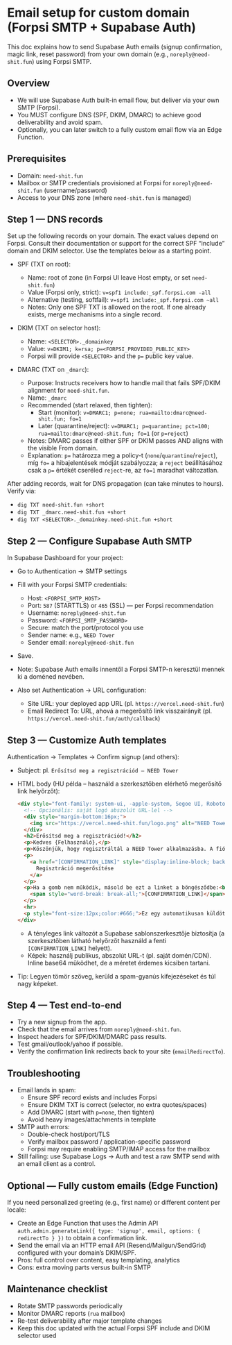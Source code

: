 # Email setup for custom domain (Forpsi SMTP + Supabase Auth)

This doc explains how to send Supabase Auth emails (signup confirmation, magic link, reset password) from your own domain (e.g., `noreply@need-shit.fun`) using Forpsi SMTP.

## Overview
- We will use Supabase Auth built-in email flow, but deliver via your own SMTP (Forpsi).
- You MUST configure DNS (SPF, DKIM, DMARC) to achieve good deliverability and avoid spam.
- Optionally, you can later switch to a fully custom email flow via an Edge Function.

## Prerequisites
- Domain: `need-shit.fun`
- Mailbox or SMTP credentials provisioned at Forpsi for `noreply@need-shit.fun` (username/password)
- Access to your DNS zone (where `need-shit.fun` is managed)

## Step 1 — DNS records
Set up the following records on your domain. The exact values depend on Forpsi. Consult their documentation or support for the correct SPF “include” domain and DKIM selector. Use the templates below as a starting point.

- SPF (TXT on root):
  - Name: root of zone (in Forpsi UI leave Host empty, or set `need-shit.fun`)
  - Value (Forpsi only, strict): `v=spf1 include:_spf.forpsi.com -all`
  - Alternative (testing, softfail): `v=spf1 include:_spf.forpsi.com ~all`
  - Notes: Only one SPF TXT is allowed on the root. If one already exists, merge mechanisms into a single record.

- DKIM (TXT on selector host):
  - Name: `<SELECTOR>._domainkey`
  - Value: `v=DKIM1; k=rsa; p=<FORPSI_PROVIDED_PUBLIC_KEY>`
  - Forpsi will provide `<SELECTOR>` and the `p=` public key value.

- DMARC (TXT on `_dmarc`):
  - Purpose: Instructs receivers how to handle mail that fails SPF/DKIM alignment for `need-shit.fun`.
  - Name: `_dmarc`
  - Recommended (start relaxed, then tighten):
    - Start (monitor): `v=DMARC1; p=none; rua=mailto:dmarc@need-shit.fun; fo=1`
    - Later (quarantine/reject): `v=DMARC1; p=quarantine; pct=100; rua=mailto:dmarc@need-shit.fun; fo=1` (or `p=reject`)
  - Notes: DMARC passes if either SPF or DKIM passes AND aligns with the visible From domain.
  - Explanation: `p=` határozza meg a policy-t (`none`/`quarantine`/`reject`), míg `fo=` a hibajelentések módját szabályozza; a `reject` beállításához csak a `p=` értékét cseréled `reject`-re, az `fo=1` maradhat változatlan.

After adding records, wait for DNS propagation (can take minutes to hours). Verify via:
- `dig TXT need-shit.fun +short`
- `dig TXT _dmarc.need-shit.fun +short`
- `dig TXT <SELECTOR>._domainkey.need-shit.fun +short`

## Step 2 — Configure Supabase Auth SMTP
In Supabase Dashboard for your project:
- Go to Authentication → SMTP settings
- Fill with your Forpsi SMTP credentials:
  - Host: `<FORPSI_SMTP_HOST>`
  - Port: `587` (STARTTLS) or `465` (SSL) — per Forpsi recommendation
  - Username: `noreply@need-shit.fun`
  - Password: `<FORPSI_SMTP_PASSWORD>`
  - Secure: match the port/protocol you use
  - Sender name: e.g., `NEED Tower`
  - Sender email: `noreply@need-shit.fun`
- Save.

- Note: Supabase Auth emails innentől a Forpsi SMTP-n keresztül mennek ki a doméned nevében.
- Also set Authentication → URL configuration:
  - Site URL: your deployed app URL (pl. `https://vercel.need-shit.fun`)
  - Email Redirect To: URL, ahová a megerősítő link visszairányít (pl. `https://vercel.need-shit.fun/auth/callback`)

## Step 3 — Customize Auth templates
Authentication → Templates → Confirm signup (and others):
- Subject: pl. `Erősítsd meg a regisztrációd – NEED Tower`
- HTML body (HU példa – használd a szerkesztőben elérhető megerősítő link helyőrzőt):

  ```html
  <div style="font-family: system-ui, -apple-system, Segoe UI, Roboto, Arial, sans-serif; line-height: 1.5;">
    <!-- Opcionális: saját logó abszolút URL-lel -->
    <div style="margin-bottom:16px;">
      <img src="https://vercel.need-shit.fun/logo.png" alt="NEED Tower" width="120" height="auto" style="display:block;" />
    </div>
    <h2>Erősítsd meg a regisztrációd!</h2>
    <p>Kedves {Felhasználó},</p>
    <p>Köszönjük, hogy regisztráltál a NEED Tower alkalmazásba. A fiókod aktiválásához kattints az alábbi gombra:</p>
    <p>
      <a href="[CONFIRMATION_LINK]" style="display:inline-block; background:#0ea5e9; color:white; padding:10px 16px; border-radius:8px; text-decoration:none;">
        Regisztráció megerősítése
      </a>
    </p>
    <p>Ha a gomb nem működik, másold be ezt a linket a böngésződbe:<br>
      <span style="word-break: break-all;">[CONFIRMATION_LINK]</span>
    </p>
    <hr>
    <p style="font-size:12px;color:#666;">Ez egy automatikusan küldött üzenet a <strong>noreply@need-shit.fun</strong> címről. Ha nem te kezdeményezted, kérjük, hagyd figyelmen kívül.</p>
  </div>
  ```

  - A tényleges link változót a Supabase sablonszerkesztője biztosítja (a szerkesztőben látható helyőrzőt használd a fenti `[CONFIRMATION_LINK]` helyett).
  - Képek: használj publikus, abszolút URL-t (pl. saját domén/CDN). Inline base64 működhet, de a méretet érdemes kicsiben tartani.
- Tip: Legyen tömör szöveg, kerüld a spam-gyanús kifejezéseket és túl nagy képeket.

## Step 4 — Test end-to-end
- Try a new signup from the app.
- Check that the email arrives from `noreply@need-shit.fun`.
- Inspect headers for SPF/DKIM/DMARC pass results.
- Test gmail/outlook/yahoo if possible.
- Verify the confirmation link redirects back to your site (`emailRedirectTo`).

## Troubleshooting
- Email lands in spam:
  - Ensure SPF record exists and includes Forpsi
  - Ensure DKIM TXT is correct (selector, no extra quotes/spaces)
  - Add DMARC (start with `p=none`, then tighten)
  - Avoid heavy images/attachments in template
- SMTP auth errors:
  - Double-check host/port/TLS
  - Verify mailbox password / application-specific password
  - Forpsi may require enabling SMTP/IMAP access for the mailbox
- Still failing: use Supabase Logs → Auth and test a raw SMTP send with an email client as a control.

## Optional — Fully custom emails (Edge Function)
If you need personalized greeting (e.g., first name) or different content per locale:
- Create an Edge Function that uses the Admin API `auth.admin.generateLink({ type: 'signup', email, options: { redirectTo } })` to obtain a confirmation link.
- Send the email via an HTTP email API (Resend/Mailgun/SendGrid) configured with your domain’s DKIM/SPF.
- Pros: full control over content, easy templating, analytics
- Cons: extra moving parts versus built-in SMTP

## Maintenance checklist
- Rotate SMTP passwords periodically
- Monitor DMARC reports (`rua` mailbox)
- Re-test deliverability after major template changes
- Keep this doc updated with the actual Forpsi SPF include and DKIM selector used
